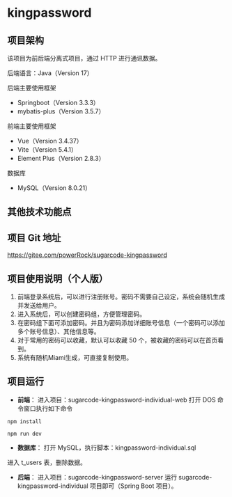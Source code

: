 # kingpassword

## 项目架构
该项目为前后端分离式项目，通过 HTTP 进行通讯数据。

后端语言：Java（Version 17）

后端主要使用框架
* Springboot（Version 3.3.3）
* mybatis-plus（Version 3.5.7）

前端主要使用框架
* Vue（Version 3.4.37）
* Vite（Version 5.4.1）
* Element Plus（Version 2.8.3）

数据库
* MySQL（Version 8.0.21）

## 其他技术功能点


## 项目 Git 地址
https://gitee.com/powerRock/sugarcode-kingpassword

## 项目使用说明（个人版）

1. 前端登录系统后，可以进行注册账号。密码不需要自己设定，系统会随机生成并发送给用户。
2. 进入系统后，可以创建密码组，方便管理密码。
3. 在密码组下面可添加密码。并且为密码添加详细账号信息（一个密码可以添加多个账号信息）、其他信息等。
4. 对于常用的密码可以收藏，默认可以收藏 50 个，被收藏的密码可以在首页看到。
5. 系统有随机Miami生成，可直接复制使用。

## 项目运行
- **前端**：
进入项目：sugarcode-kingpassword-individual-web
打开 DOS 命令窗口执行如下命令
```
npm install

npm run dev
```

- **数据库**：
打开 MySQL，执行脚本：kingpassword-individual.sql

进入 t_users 表，删除数据。

- **后端**：
进入项目：sugarcode-kingpassword-server
运行 sugarcode-kingpassword-individual 项目即可（Spring Boot 项目）。

